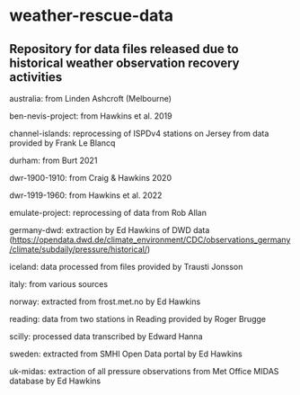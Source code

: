 # weather-rescue-data

## Repository for data files released due to historical weather observation recovery activities

australia: from Linden Ashcroft (Melbourne)

ben-nevis-project: from Hawkins et al. 2019

channel-islands: reprocessing of ISPDv4 stations on Jersey from data provided by Frank Le Blancq

durham: from Burt 2021

dwr-1900-1910: from Craig & Hawkins 2020

dwr-1919-1960: from Hawkins et al. 2022

emulate-project: reprocessing of data from Rob Allan

germany-dwd: extraction by Ed Hawkins of DWD data (https://opendata.dwd.de/climate_environment/CDC/observations_germany/climate/subdaily/pressure/historical/)

iceland: data processed from files provided by Trausti Jonsson

italy: from various sources

norway: extracted from frost.met.no by Ed Hawkins

reading: data from two stations in Reading provided by Roger Brugge

scilly: processed data transcribed by Edward Hanna

sweden: extracted from SMHI Open Data portal by Ed Hawkins

uk-midas: extraction of all pressure observations from Met Office MIDAS database by Ed Hawkins
